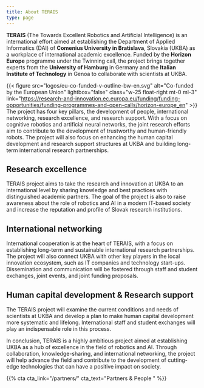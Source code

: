 ```yaml
---
title: About TERAIS
type: page
---
```

**TERAIS** (The Towards Excellent Robotics and Artificial Intelligence)
is an international effort aimed at establishing
the Department of Applied Informatics (DAI)
of **Comenius University in Bratislava**, Slovakia (UKBA)
as a workplace of international academic excellence.
Funded by the **Horizon Europe** programme under the Twinning call,
the project brings together experts
from the **University of Hamburg** in Germany
and the **Italian Institute of Technology** in Genoa
to collaborate with scientists at UKBA.

{{< figure src="logos/eu-co-funded-v-outline-bw-en.svg" alt="Co-funded by the European Union"
    lightbox="false" class="w-25 float-right mt-0 ml-3"
    link="https://research-and-innovation.ec.europa.eu/funding/funding-opportunities/funding-programmes-and-open-calls/horizon-europe_en" >}}
The project has four key pillars,
the development of people,
international networking,
research excellence,
and research support.
With a focus on cognitive robotics and artificial neural networks,
the joint research efforts aim to contribute
to the development of trustworthy and human-friendly robots.
The project will also focus on enhancing the human capital development
and research support structures at UKBA
and building long-term international research partnerships.


## Research excellence

TERAIS project aims to take the research and innovation at UKBA
to an international level by sharing knowledge and best practices
with distinguished academic partners.
The goal of the project is also to raise awareness
about the role of robotics and AI in a modern IT-based society
and increase the reputation and profile of Slovak research institutions.


## International networking

International cooperation is at the heart of TERAIS,
with a focus on establishing long-term and sustainable
international research partnerships.
The project will also connect UKBA with other key players
in the local innovation ecosystem,
such as IT companies and technology start-ups.
Dissemination and communication will be fostered
through staff and student exchanges,
joint events, and joint funding proposals.


## Human capital development & Research support

The TERAIS project will examine
the current conditions and needs of scientists at UKBA
and develop a plan to make human capital development
more systematic and lifelong.
International staff and student exchanges
will play an indispensable role in this process.

<p class="mt-4">
In conclusion,
TERAIS is a highly ambitious project
aimed at establishing UKBA as a hub of excellence
in the field of robotics and AI.
Through collaboration, knowledge-sharing, and international networking,
the project will help advance the field
and contribute to the development of cutting-edge technologies
that can have a positive impact on society.
</p>

{{% cta cta_link="/partners/" cta_text="Partners & People <i class='fas fa-chevron-right'></i>" %}}
